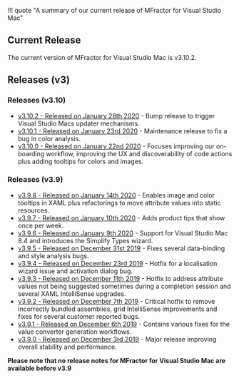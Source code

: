 !!! quote "A summary of our current release of MFractor for Visual Studio Mac"

## Current Release

The current version of MFractor for Visual Studio Mac is v3.10.2.

## Releases (v3)

### Releases (v3.10)

 * [v3.10.2 - Released on January 28th 2020](v3/v3.10.md#v3.10.2) - Bump release to trigger Visual Studio Macs updater mechanisms.
 * [v3.10.1 - Released on January 23rd 2020](v3/v3.10.md#v3.10.1) - Maintenance release to fix a bug in color analysis.
 * [v3.10.0 - Released on January 22nd 2020](v3/v3.10.md#v3.10.0) - Focuses improving our on-boarding workflow, improving the UX and discoverability of code actions plus adding tooltips for colors and images.

### Releases (v3.9)

 * [v3.9.8 - Released on January 14th 2020](#v398) - Enables image and color tooltips in XAML plus refactorings to move attribute values into static resources.
 * [v3.9.7 - Released on January 10th 2020](#v397) - Adds product tips that show once per week.
 * [v3.9.6 - Released on January 9th 2020](#v396) - Support for Visual Studio Mac 8.4 and introduces the Simplify Types wizard.
 * [v3.9.5 - Released on December 31st 2019](#v395) - Fixes several data-binding and style analysis bugs.
 * [v3.9.4 - Released on December 23rd 2019](#v394) - Hotfix for a localisation wizard issue and activation dialog bug.
 * [v3.9.3 - Released on December 11th 2019](#v393) - Hotfix to address attribute values not being suggested sometimes during a completion session and several XAML IntelliSense upgrades.
 * [v3.9.2 - Released on December 7th 2019](#v392) - Critical hotfix to remove incorrectly bundled assemblies, grid IntelliSense improvements and fixes for several customer reported bugs.
 * [v3.9.1 - Released on December 6th 2019](#v391) - Contains various fixes for the value converter generation workflows.
 * [v3.9.0 - Released on December 3rd 2019](#v390) - Major release improving overall stability and performance.

 **Please note that no release notes for MFractor for Visual Studio Mac are available before v3.9**
